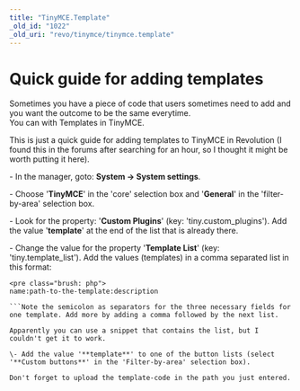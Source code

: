 ```yaml
---
title: "TinyMCE.Template"
_old_id: "1022"
_old_uri: "revo/tinymce/tinymce.template"
---
```


Quick guide for adding templates
================================

Sometimes you have a piece of code that users sometimes need to add and you want the outcome to be the same everytime.   
You can with Templates in TinyMCE.

This is just a quick guide for adding templates to TinyMCE in Revolution (I found this in the forums after searching for an hour, so I thought it might be worth putting it here).

\- In the manager, goto: **System -> System settings**.

\- Choose '**TinyMCE**' in the 'core' selection box and '**General**' in the 'filter-by-area' selection box.

\- Look for the property: '**Custom Plugins**' (key: 'tiny.custom\_plugins'). Add the value '**template**' at the end of the list that is already there.

\- Change the value for the property '**Template List**' (key: 'tiny.template\_list'). Add the values (templates) in a comma separated list in this format:

```
<pre class="brush: php">
name:path-to-the-template:description

```Note the semicolon as separators for the three necessary fields for one template. Add more by adding a comma followed by the next list.

Apparently you can use a snippet that contains the list, but I couldn't get it to work.

\- Add the value '**template**' to one of the button lists (select '**Custom buttons**' in the 'Filter-by-area' selection box).

Don't forget to upload the template-code in the path you just entered.